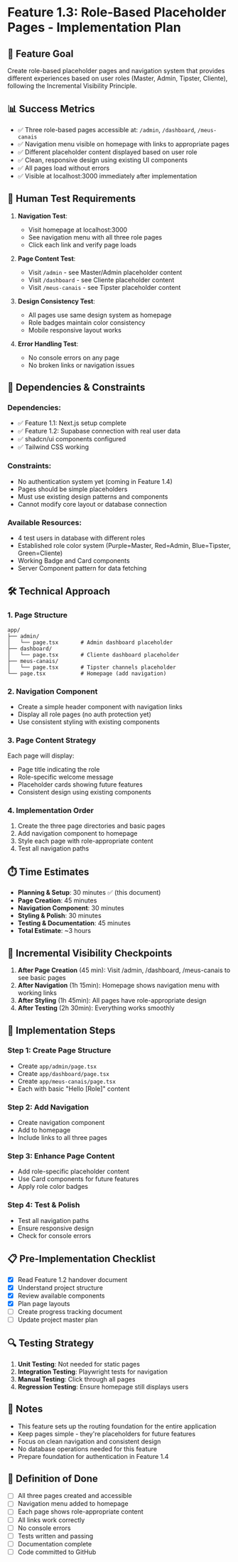 # Feature 1.3: Role-Based Placeholder Pages - Implementation Plan

## 🎯 Feature Goal
Create role-based placeholder pages and navigation system that provides different experiences based on user roles (Master, Admin, Tipster, Cliente), following the Incremental Visibility Principle.

## 📊 Success Metrics
- ✅ Three role-based pages accessible at: `/admin`, `/dashboard`, `/meus-canais`
- ✅ Navigation menu visible on homepage with links to appropriate pages
- ✅ Different placeholder content displayed based on user role
- ✅ Clean, responsive design using existing UI components
- ✅ All pages load without errors
- ✅ Visible at localhost:3000 immediately after implementation

## 🧪 Human Test Requirements
1. **Navigation Test**:
   - Visit homepage at localhost:3000
   - See navigation menu with all three role pages
   - Click each link and verify page loads

2. **Page Content Test**:
   - Visit `/admin` - see Master/Admin placeholder content
   - Visit `/dashboard` - see Cliente placeholder content  
   - Visit `/meus-canais` - see Tipster placeholder content

3. **Design Consistency Test**:
   - All pages use same design system as homepage
   - Role badges maintain color consistency
   - Mobile responsive layout works

4. **Error Handling Test**:
   - No console errors on any page
   - No broken links or navigation issues

## 🔗 Dependencies & Constraints

### Dependencies:
- ✅ Feature 1.1: Next.js setup complete
- ✅ Feature 1.2: Supabase connection with real user data
- ✅ shadcn/ui components configured
- ✅ Tailwind CSS working

### Constraints:
- No authentication system yet (coming in Feature 1.4)
- Pages should be simple placeholders
- Must use existing design patterns and components
- Cannot modify core layout or database connection

### Available Resources:
- 4 test users in database with different roles
- Established role color system (Purple=Master, Red=Admin, Blue=Tipster, Green=Cliente)
- Working Badge and Card components
- Server Component pattern for data fetching

## 🛠️ Technical Approach

### 1. Page Structure
```
app/
├── admin/
│   └── page.tsx       # Admin dashboard placeholder
├── dashboard/
│   └── page.tsx       # Cliente dashboard placeholder
├── meus-canais/
│   └── page.tsx       # Tipster channels placeholder
└── page.tsx           # Homepage (add navigation)
```

### 2. Navigation Component
- Create a simple header component with navigation links
- Display all role pages (no auth protection yet)
- Use consistent styling with existing components

### 3. Page Content Strategy
Each page will display:
- Page title indicating the role
- Role-specific welcome message
- Placeholder cards showing future features
- Consistent design using existing components

### 4. Implementation Order
1. Create the three page directories and basic pages
2. Add navigation component to homepage
3. Style each page with role-appropriate content
4. Test all navigation paths

## ⏱️ Time Estimates
- **Planning & Setup**: 30 minutes ✅ (this document)
- **Page Creation**: 45 minutes
- **Navigation Component**: 30 minutes
- **Styling & Polish**: 30 minutes
- **Testing & Documentation**: 45 minutes
- **Total Estimate**: ~3 hours

## 🎯 Incremental Visibility Checkpoints
1. **After Page Creation** (45 min): Visit /admin, /dashboard, /meus-canais to see basic pages
2. **After Navigation** (1h 15min): Homepage shows navigation menu with working links
3. **After Styling** (1h 45min): All pages have role-appropriate design
4. **After Testing** (2h 30min): Everything works smoothly

## 🚀 Implementation Steps

### Step 1: Create Page Structure
- Create `app/admin/page.tsx`
- Create `app/dashboard/page.tsx`
- Create `app/meus-canais/page.tsx`
- Each with basic "Hello [Role]" content

### Step 2: Add Navigation
- Create navigation component
- Add to homepage
- Include links to all three pages

### Step 3: Enhance Page Content
- Add role-specific placeholder content
- Use Card components for future features
- Apply role color badges

### Step 4: Test & Polish
- Test all navigation paths
- Ensure responsive design
- Check for console errors

## 📋 Pre-Implementation Checklist
- [x] Read Feature 1.2 handover document
- [x] Understand project structure
- [x] Review available components
- [x] Plan page layouts
- [ ] Create progress tracking document
- [ ] Update project master plan

## 🔍 Testing Strategy
1. **Unit Testing**: Not needed for static pages
2. **Integration Testing**: Playwright tests for navigation
3. **Manual Testing**: Click through all pages
4. **Regression Testing**: Ensure homepage still displays users

## 📝 Notes
- This feature sets up the routing foundation for the entire application
- Keep pages simple - they're placeholders for future features
- Focus on clean navigation and consistent design
- No database operations needed for this feature
- Prepare foundation for authentication in Feature 1.4

## 🎯 Definition of Done
- [ ] All three pages created and accessible
- [ ] Navigation menu added to homepage
- [ ] Each page shows role-appropriate content
- [ ] All links work correctly
- [ ] No console errors
- [ ] Tests written and passing
- [ ] Documentation complete
- [ ] Code committed to GitHub